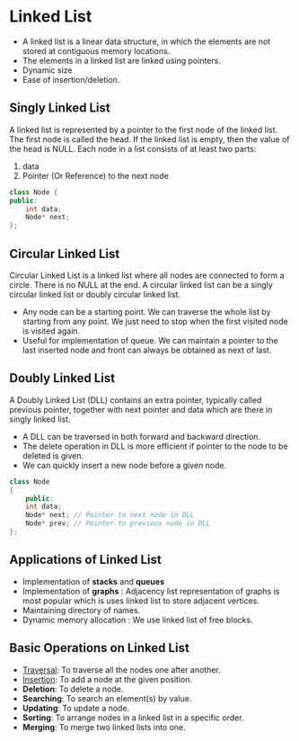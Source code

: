 # Linked List

- A linked list is a linear data structure, in which the elements are not stored at contiguous memory locations.
- The elements in a linked list are linked using pointers.
- Dynamic size
- Ease of insertion/deletion.

## Singly Linked List

A linked list is represented by a pointer to the first node of the linked list. The first node is called the head. If the linked list is empty, then the value of the head is NULL.
Each node in a list consists of at least two parts:

1. data
2. Pointer (Or Reference) to the next node

```cpp
class Node {
public:
    int data;
    Node* next;
};
```

## Circular Linked List

Circular Linked List is a linked list where all nodes are connected to form a circle. There is no NULL at the end. A circular linked list can be a singly circular linked list or doubly circular linked list.

- Any node can be a starting point. We can traverse the whole list by starting from any point. We just need to stop when the first visited node is visited again.
- Useful for implementation of queue. We can maintain a pointer to the last inserted node and front can always be obtained as next of last.

## Doubly Linked List

A Doubly Linked List (DLL) contains an extra pointer, typically called previous pointer, together with next pointer and data which are there in singly linked list.

- A DLL can be traversed in both forward and backward direction.
- The delete operation in DLL is more efficient if pointer to the node to be deleted is given.
- We can quickly insert a new node before a given node.

```cpp
class Node
{
    public:
    int data;
    Node* next; // Pointer to next node in DLL
    Node* prev; // Pointer to previous node in DLL
};
```

## Applications of Linked List

- Implementation of **stacks** and **queues**
- Implementation of **graphs** : Adjacency list representation of graphs is most popular which is uses linked list to store adjacent vertices.
- Maintaining directory of names.
- Dynamic memory allocation : We use linked list of free blocks.

## Basic Operations on Linked List

- [Traversal](./code/linked_list_traverse_all_nodes.cpp): To traverse all the nodes one after another.
- [Insertion](./code/linked_list_add_new_node.cpp): To add a node at the given position.
- **Deletion**: To delete a node.
- **Searching**: To search an element(s) by value.
- **Updating**: To update a node.
- **Sorting**: To arrange nodes in a linked list in a specific order.
- **Merging**: To merge two linked lists into one.
